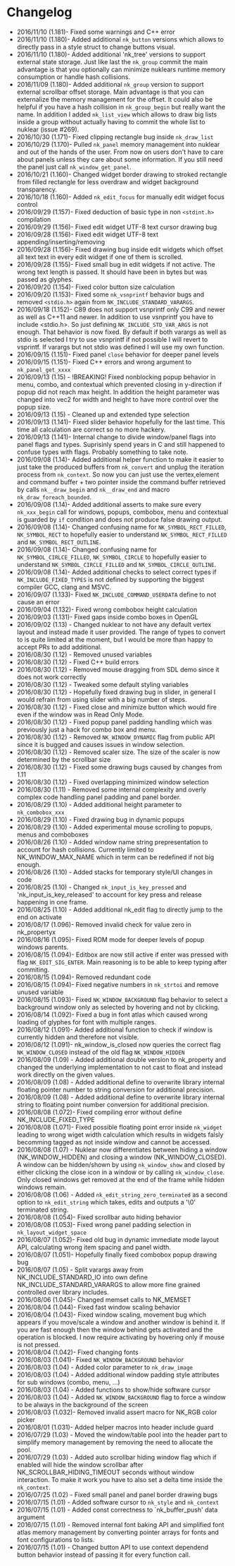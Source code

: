 # Changelog
- 2016/11/10 (1.181)- Fixed some warnings and C++ error
- 2016/11/10 (1.180)- Added additional `nk_button` versions which allows to directly
                        pass in a style struct to change buttons visual.
- 2016/11/10 (1.180)- Added additional 'nk_tree' versions to support external state
                        storage. Just like last the `nk_group` commit the main
                        advantage is that you optionally can minimize nuklears runtime
                        memory consumption or handle hash collisions.
- 2016/11/09 (1.180)- Added additional `nk_group` version to support external scrollbar
                        offset storage. Main advantage is that you can externalize
                        the memory management for the offset. It could also be helpful
                        if you have a hash collision in `nk_group_begin` but really
                        want the name. In addition I added `nk_list_view` which allows
                        to draw big lists inside a group without actually having to
                        commit the whole list to nuklear (issue #269).
- 2016/10/30 (1.171)- Fixed clipping rectangle bug inside `nk_draw_list`
- 2016/10/29 (1.170)- Pulled `nk_panel` memory management into nuklear and out of
                        the hands of the user. From now on users don't have to care
                        about panels unless they care about some information. If you
                        still need the panel just call `nk_window_get_panel`.
- 2016/10/21 (1.160)- Changed widget border drawing to stroked rectangle from filled
                        rectangle for less overdraw and widget background transparency.
- 2016/10/18 (1.160)- Added `nk_edit_focus` for manually edit widget focus control
- 2016/09/29 (1.157)- Fixed deduction of basic type in non `<stdint.h>` compilation
- 2016/09/29 (1.156)- Fixed edit widget UTF-8 text cursor drawing bug
- 2016/09/28 (1.156)- Fixed edit widget UTF-8 text appending/inserting/removing
- 2016/09/28 (1.156)- Fixed drawing bug inside edit widgets which offset all text
                        text in every edit widget if one of them is scrolled.
- 2016/09/28 (1.155)- Fixed small bug in edit widgets if not active. The wrong
                        text length is passed. It should have been in bytes but
                        was passed as glyphes.
- 2016/09/20 (1.154)- Fixed color button size calculation
- 2016/09/20 (1.153)- Fixed some `nk_vsnprintf` behavior bugs and removed
                        `<stdio.h>` again from `NK_INCLUDE_STANDARD_VARARGS`.
- 2016/09/18 (1.152)- C89 does not support vsnprintf only C99 and newer as well
                        as C++11 and newer. In addition to use vsnprintf you have
                        to include <stdio.h>. So just defining `NK_INCLUDE_STD_VAR_ARGS`
                        is not enough. That behavior is now fixed. By default if
                        both varargs as well as stdio is selected I try to use
                        vsnprintf if not possible I will revert to vsprintf. If
                        varargs but not stdio was defined I will use my own function.
- 2016/09/15 (1.151)- Fixed panel `close` behavior for deeper panel levels
- 2016/09/15 (1.151)- Fixed C++ errors and wrong argument to `nk_panel_get_xxxx`
- 2016/09/13 (1.15) - !BREAKING! Fixed nonblocking popup behavior in menu, combo,
                        and contextual which prevented closing in y-direction if
                        popup did not reach max height.
                        In addition the height parameter was changed into vec2
                        for width and height to have more control over the popup size.
- 2016/09/13 (1.15) - Cleaned up and extended type selection
- 2016/09/13 (1.141)- Fixed slider behavior hopefully for the last time. This time
                        all calculation are correct so no more hackery.
- 2016/09/13 (1.141)- Internal change to divide window/panel flags into panel flags and types.
                        Suprisinly spend years in C and still happened to confuse types
                        with flags. Probably something to take note.
- 2016/09/08 (1.14)- Added additional helper function to make it easier to just
                        take the produced buffers from `nk_convert` and unplug the
                        iteration process from `nk_context`. So now you can
                        just use the vertex,element and command buffer + two pointer
                        inside the command buffer retrieved by calls `nk__draw_begin`
                        and `nk__draw_end` and macro `nk_draw_foreach_bounded`.
- 2016/09/08 (1.14)- Added additional asserts to make sure every `nk_xxx_begin` call
                    for windows, popups, combobox, menu and contextual is guarded by
                    `if` condition and does not produce false drawing output.
- 2016/09/08 (1.14)- Changed confusing name for `NK_SYMBOL_RECT_FILLED`, `NK_SYMBOL_RECT`
                        to hopefully easier to understand `NK_SYMBOL_RECT_FILLED` and
                        `NK_SYMBOL_RECT_OUTLINE`.
- 2016/09/08 (1.14)- Changed confusing name for `NK_SYMBOL_CIRLCE_FILLED`, `NK_SYMBOL_CIRCLE`
                        to hopefully easier to understand `NK_SYMBOL_CIRCLE_FILLED` and
                        `NK_SYMBOL_CIRCLE_OUTLINE`.
- 2016/09/08 (1.14)- Added additional checks to select correct types if `NK_INCLUDE_FIXED_TYPES`
                        is not defined by supporting the biggest compiler GCC, clang and MSVC.
- 2016/09/07 (1.133)- Fixed `NK_INCLUDE_COMMAND_USERDATA` define to not cause an error
- 2016/09/04 (1.132)- Fixed wrong combobox height calculation
- 2016/09/03 (1.131)- Fixed gaps inside combo boxes in OpenGL
- 2016/09/02 (1.13) - Changed nuklear to not have any default vertex layout and
                        instead made it user provided. The range of types to convert
                        to is quite limited at the moment, but I would be more than
                        happy to accept PRs to add additional.
- 2016/08/30 (1.12) - Removed unused variables
- 2016/08/30 (1.12) - Fixed C++ build errors
- 2016/08/30 (1.12) - Removed mouse dragging from SDL demo since it does not work correctly
- 2016/08/30 (1.12) - Tweaked some default styling variables
- 2016/08/30 (1.12) - Hopefully fixed drawing bug in slider, in general I would
                        refrain from using slider with a big number of steps.
- 2016/08/30 (1.12) - Fixed close and minimize button which would fire even if the
                        window was in Read Only Mode.
- 2016/08/30 (1.12) - Fixed popup panel padding handling which was previously just
                        a hack for combo box and menu.
- 2016/08/30 (1.12) - Removed `NK_WINDOW_DYNAMIC` flag from public API since
                        it is bugged and causes issues in window selection.
- 2016/08/30 (1.12) - Removed scaler size. The size of the scaler is now
                        determined by the scrollbar size
- 2016/08/30 (1.12) - Fixed some drawing bugs caused by changes from 1.11
- 2016/08/30 (1.12) - Fixed overlapping minimized window selection
- 2016/08/30 (1.11) - Removed some internal complexity and overly complex code
                        handling panel padding and panel border.
- 2016/08/29 (1.10) - Added additional height parameter to `nk_combobox_xxx`
- 2016/08/29 (1.10) - Fixed drawing bug in dynamic popups
- 2016/08/29 (1.10) - Added experimental mouse scrolling to popups, menus and comboboxes
- 2016/08/26 (1.10) - Added window name string prepresentation to account for
                        hash collisions. Currently limited to NK_WINDOW_MAX_NAME
                        which in term can be redefined if not big enough.
- 2016/08/26 (1.10) - Added stacks for temporary style/UI changes in code
- 2016/08/25 (1.10) - Changed `nk_input_is_key_pressed` and 'nk_input_is_key_released'
                        to account for key press and release happening in one frame.
- 2016/08/25 (1.10) - Added additional nk_edit flag to directly jump to the end on activate
- 2016/08/17 (1.096)- Removed invalid check for value zero in nk_propertyx
- 2016/08/16 (1.095)- Fixed ROM mode for deeper levels of popup windows parents.
- 2016/08/15 (1.094)- Editbox are now still active if enter was pressed with flag
                        `NK_EDIT_SIG_ENTER`. Main reasoning is to be able to keep
                        typing after commiting.
- 2016/08/15 (1.094)- Removed redundant code
- 2016/08/15 (1.094)- Fixed negative numbers in `nk_strtoi` and remove unused variable
- 2016/08/15 (1.093)- Fixed `NK_WINDOW_BACKGROUND` flag behavior to select a background
                        window only as selected by hovering and not by clicking.
- 2016/08/14 (1.092)- Fixed a bug in font atlas which caused wrong loading
                        of glyphes for font with multiple ranges.
- 2016/08/12 (1.091)- Added additional function to check if window is currently
                        hidden and therefore not visible.
- 2016/08/12 (1.091)- nk_window_is_closed now queries the correct flag `NK_WINDOW_CLOSED`
                        instead of the old flag `NK_WINDOW_HIDDEN`
- 2016/08/09 (1.09) - Added additional double version to nk_property and changed
                        the underlying implementation to not cast to float and instead
                        work directly on the given values.
- 2016/08/09 (1.08) - Added additional define to overwrite library internal
                        floating pointer number to string conversion for additional
                        precision.
- 2016/08/09 (1.08) - Added additional define to overwrite library internal
                        string to floating point number conversion for additional
                        precision.
- 2016/08/08 (1.072)- Fixed compiling error without define NK_INCLUDE_FIXED_TYPE
- 2016/08/08 (1.071)- Fixed possible floating point error inside `nk_widget` leading
                        to wrong wiget width calculation which results in widgets falsly
                        becomming tagged as not inside window and cannot be accessed.
- 2016/08/08 (1.07) - Nuklear now differentiates between hiding a window (NK_WINDOW_HIDDEN) and
                        closing a window (NK_WINDOW_CLOSED). A window can be hidden/shown
                        by using `nk_window_show` and closed by either clicking the close
                        icon in a window or by calling `nk_window_close`. Only closed
                        windows get removed at the end of the frame while hidden windows
                        remain.
- 2016/08/08 (1.06) - Added `nk_edit_string_zero_terminated` as a second option to
                        `nk_edit_string` which takes, edits and outputs a '\0' terminated string.
- 2016/08/08 (1.054)- Fixed scrollbar auto hiding behavior
- 2016/08/08 (1.053)- Fixed wrong panel padding selection in `nk_layout_widget_space`
- 2016/08/07 (1.052)- Fixed old bug in dynamic immediate mode layout API, calculating
                        wrong item spacing and panel width.
- 2016/08/07 (1.051)- Hopefully finally fixed combobox popup drawing bug
- 2016/08/07 (1.05) - Split varargs away from NK_INCLUDE_STANDARD_IO into own
                        define NK_INCLUDE_STANDARD_VARARGS to allow more fine
                        grained controlled over library includes.
- 2016/08/06 (1.045)- Changed memset calls to NK_MEMSET
- 2016/08/04 (1.044)- Fixed fast window scaling behavior
- 2016/08/04 (1.043)- Fixed window scaling, movement bug which appears if you
                        move/scale a window and another window is behind it.
                        If you are fast enough then the window behind gets activated
                        and the operation is blocked. I now require activating
                        by hovering only if mouse is not pressed.
- 2016/08/04 (1.042)- Fixed changing fonts
- 2016/08/03 (1.041)- Fixed `NK_WINDOW_BACKGROUND` behavior
- 2016/08/03 (1.04) - Added color parameter to `nk_draw_image`
- 2016/08/03 (1.04) - Added additional window padding style attributes for
                        sub windows (combo, menu, ...)
- 2016/08/03 (1.04) - Added functions to show/hide software cursor
- 2016/08/03 (1.04) - Added `NK_WINDOW_BACKGROUND` flag to force a window
                        to be always in the background of the screen
- 2016/08/03 (1.032)- Removed invalid assert macro for NK_RGB color picker
- 2016/08/01 (1.031)- Added helper macros into header include guard
- 2016/07/29 (1.03) - Moved the window/table pool into the header part to
                        simplify memory management by removing the need to
                        allocate the pool.
- 2016/07/29 (1.03) - Added auto scrollbar hiding window flag which if enabled
                        will hide the window scrollbar after NK_SCROLLBAR_HIDING_TIMEOUT
                        seconds without window interaction. To make it work
                        you have to also set a delta time inside the `nk_context`.
- 2016/07/25 (1.02) - Fixed small panel and panel border drawing bugs
- 2016/07/15 (1.01) - Added software cursor to `nk_style` and `nk_context`
- 2016/07/15 (1.01) - Added const correctness to `nk_buffer_push' data argument
- 2016/07/15 (1.01) - Removed internal font baking API and simplified
                        font atlas memory management by converting pointer
                        arrays for fonts and font configurations to lists.
- 2016/07/15 (1.01) - Changed button API to use context dependend button
                        behavior instead of passing it for every function call.

